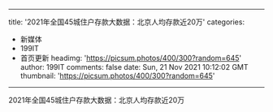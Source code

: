 
---
title: '2021年全国45城住户存款大数据：北京人均存款近20万'
categories: 
 - 新媒体
 - 199IT
 - 首页更新
headimg: 'https://picsum.photos/400/300?random=645'
author: 199IT
comments: false
date: Sun, 21 Nov 2021 10:12:02 GMT
thumbnail: 'https://picsum.photos/400/300?random=645'
---

<div>   
2021年全国45城住户存款大数据：北京人均存款近20万  
</div>
            